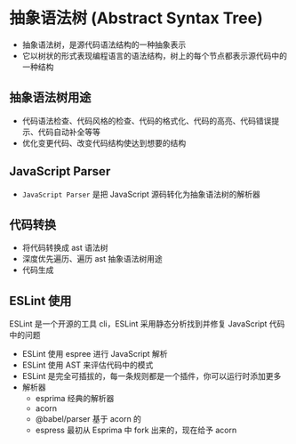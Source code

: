 # 抽象语法树 (Abstract Syntax Tree)

- 抽象语法树，是源代码语法结构的一种抽象表示
- 它以树状的形式表现编程语言的语法结构，树上的每个节点都表示源代码中的一种结构

## 抽象语法树用途

- 代码语法检查、代码风格的检查、代码的格式化、代码的高亮、代码错误提示、代码自动补全等等
- 优化变更代码、改变代码结构使达到想要的结构

## JavaScript Parser

- `JavaScript Parser` 是把 JavaScript 源码转化为抽象语法树的解析器

## 代码转换

- 将代码转换成 ast 语法树
- 深度优先遍历、遍历 ast 抽象语法树用途
- 代码生成

## ESLint 使用

ESLint 是一个开源的工具 cli，ESLint 采用静态分析找到并修复 JavaScript 代码中的问题

- ESLint 使用 espree 进行 JavaScript 解析
- ESLint 使用 AST 来评估代码中的模式
- ESLint 是完全可插拔的，每一条规则都是一个插件，你可以运行时添加更多
- 解析器
  - esprima 经典的解析器
  - acorn
  - @babel/parser 基于 acorn 的
  - espress 最初从 Esprima 中 fork 出来的，现在给予 acorn
